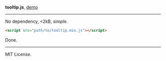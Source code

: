 __tooltip.js__, [demo](#)

----

No dependency, <2kB, simple.

```html
<script src="path/to/tooltip.min.js"></script>
```

Done.

----

MIT License.